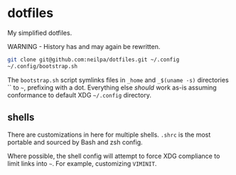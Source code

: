 # dotfiles

My simplified dotfiles.

WARNING - History has and may again be rewritten.


```sh
git clone git@github.com:neilpa/dotfiles.git ~/.config
~/.config/bootstrap.sh
```
The `bootstrap.sh` script symlinks files in `_home` and `_$(uname -s)` directories `` to `~`, prefixing with a dot. Everything else _should_ work as-is assuming conformance to default XDG `~/.config` directory.

## shells

There are customizations in here for multiple shells. `.shrc` is the most portable and sourced by Bash and zsh config.

Where possible, the shell config will attempt to force XDG compliance to limit links into `~`. For example, customizing `VIMINIT`.

